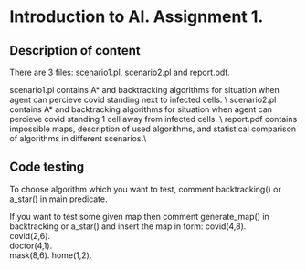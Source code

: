 # Introduction to AI. Assignment 1.

## Description of content
There are 3 files: scenario1.pl, scenario2.pl and report.pdf. 

scenario1.pl contains A* and backtracking algorithms for situation when agent can percieve covid standing next to infected cells. \\
scenario2.pl contains A* and backtracking algorithms for situation when agent can percieve covid standing 1 cell away from infected cells. \\
report.pdf contains impossible maps, description of used algorithms, and statistical comparison of algorithms in different scenarios.\\

## Code testing
To choose algorithm which you want to test, comment backtracking() or a_star() in main predicate.

If you want to test some given map then comment generate_map() in backtracking or a_star() and insert the map in form:
covid(4,8).          
covid(2,6).            
doctor(4,1).        
mask(8,6).
home(1,2).

